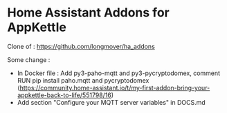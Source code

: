 # Home Assistant Addons for AppKettle
Clone of : https://github.com/longmover/ha_addons

Some change :
- In Docker file : Add py3-paho-mqtt and py3-pycryptodomex, comment RUN pip install paho.mqtt and pycryptodomex (https://community.home-assistant.io/t/my-first-addon-bring-your-appkettle-back-to-life/551798/16)
- Add section "Configure your MQTT server variables" in DOCS.md
